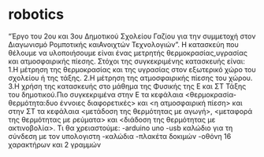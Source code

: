 # robotics
“Έργο του 2ου και 3ου Δημοτικού Σχολείου Γαζίου για την συμμετοχή στον Διαγωνισμό Ρομποτικής καιΑνοιχτών Τεχνολογιών”.
Η κατασκεύη που θέλουμε να υλοποιήσουμε είναι ένας μετρητής θερμοκρασίας,υγρασίας και ατμοσφαιρικής πίεσης. 
Στόχοι της συγκεκριμένης κατασκευής είναι:
1.Η μέτρηση της θερμοκρασίας και της υγρασίας στον εξωτερικό χώρο του σχολείου ή της τάξης. 
2.Η μέτρηση της ατμοσφαιρικής πίεσης του χώρου.
3.Η χρήση της κατασκευής στο μάθημα της Φυσικής της Ε και ΣΤ Τάξης του δημοτικού.Πιο συγκεκριμένα στην Ε τα κεφάλαια <θερμοκρασία- θερμότητα:δυο έννοιες διαφορετικές> και <η ατμοσφαιρική πίεση> και στην ΣΤ τα κεφάλαια <μετάδοση της θερμότητας με αγωγή>, <μεταφορά της θερμότητας με ρεύματα> και <διάδοση της θερμότητας με ακτινοβολία>.
Τι θα χρειαστούμε:
-arduino uno
-usb καλώδιο για τη σύνδεση με τον υπολογιστη
-καλώδια 
-πλακέτα δοκιμών
-οθόνη 16 χαρακτήρων και 2 γραμμών
